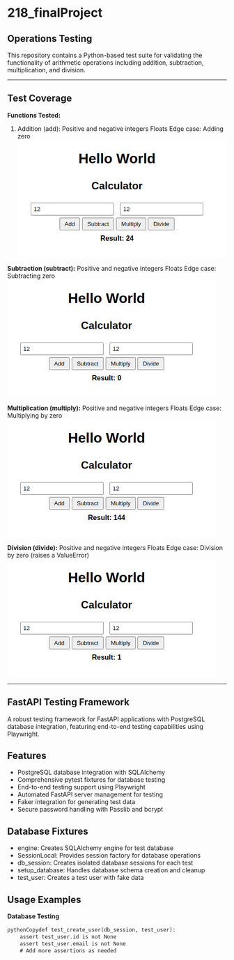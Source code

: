 # 218_finalProject

## Operations Testing 
This repository contains a Python-based test suite for validating the functionality of arithmetic operations including addition, subtraction, multiplication, and division.

--- 
## Test Coverage

**Functions Tested:**
1. Addition (add):
Positive and negative integers
Floats
Edge case: Adding zero
![Alt text](<Screenshot from 2024-12-19 20-49-07.png>)

**Subtraction (subtract):**
Positive and negative integers
Floats
Edge case: Subtracting zero
![Alt text](<Screenshot from 2024-12-19 20-49-15.png>)

**Multiplication (multiply):**
Positive and negative integers
Floats
Edge case: Multiplying by zero
![Alt text](<Screenshot from 2024-12-19 20-49-19.png>)

**Division (divide):**
Positive and negative integers
Floats
Edge case: Division by zero (raises a ValueError)
![Alt text](<Screenshot from 2024-12-19 20-49-29.png>)

--- 

## FastAPI Testing Framework
A robust testing framework for FastAPI applications with PostgreSQL database integration, featuring end-to-end testing capabilities using Playwright.

## Features
- PostgreSQL database integration with SQLAlchemy
- Comprehensive pytest fixtures for database testing
- End-to-end testing support using Playwright
- Automated FastAPI server management for testing
- Faker integration for generating test data
- Secure password handling with Passlib and bcrypt

## Database Fixtures
- engine: Creates SQLAlchemy engine for test database
- SessionLocal: Provides session factory for database operations
- db_session: Creates isolated database sessions for each test
- setup_database: Handles database schema creation and cleanup
- test_user: Creates a test user with fake data

## Usage Examples
**Database Testing**
```
pythonCopydef test_create_user(db_session, test_user):
    assert test_user.id is not None
    assert test_user.email is not None
    # Add more assertions as needed
```